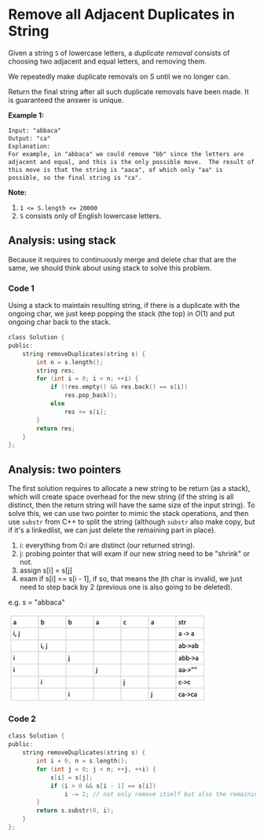 # Remove all Adjacent Duplicates in String

Given a string `S` of lowercase letters, a *duplicate removal* consists of choosing two adjacent and equal letters, and removing them.

We repeatedly make duplicate removals on S until we no longer can.

Return the final string after all such duplicate removals have been made. It is guaranteed the answer is unique.

 

**Example 1:**

```
Input: "abbaca"
Output: "ca"
Explanation: 
For example, in "abbaca" we could remove "bb" since the letters are adjacent and equal, and this is the only possible move.  The result of this move is that the string is "aaca", of which only "aa" is possible, so the final string is "ca".
```

 

**Note:**

1. `1 <= S.length <= 20000`
2. `S` consists only of English lowercase letters.

## Analysis: using stack

Because it requires to continuously merge and delete char that are the same, we should think about using stack to solve this problem.

### Code 1

Using a stack to maintain resulting string, if there is a duplicate with the ongoing char, we just keep popping the stack (the top) in $O(1)$ and put ongoing char back to the stack.

```c
class Solution {
public:
    string removeDuplicates(string s) {
        int n = s.length();
        string res;
        for (int i = 0; i < n; ++i) {
            if (!res.empty() && res.back() == s[i])
                res.pop_back();
            else 
                res += s[i];
        }
        return res;
    }
};
```

## Analysis: two pointers

The first solution requires to allocate a new string to be return (as a stack), which will create space overhead for the new string (if the string is all distinct, then the return string will have the same size of the input string). To solve this, we can use two pointer to mimic the stack operations, and then use `substr` from C++ to split the string (although `substr` also make copy, but if it's a linkedlist, we can just delete the remaining part in place).

1. i: everything from 0:i are distinct (our returned string).
2. j: probing pointer that will exam if our new string need to be "shrink" or not.
3. assign s[i] = s[j]
4. exam if s[i] == s[i - 1], if so, that means the jth char is invalid, we just need to step back by 2 (previous one is also going to be deleted).

e.g. s = "abbaca"

![IMAGE](resources/078F3F512A44E2AE9EABEAE27307D119.jpg)

### Code 2

```c
class Solution {
public:
    string removeDuplicates(string s) {
        int i = 0, n = s.length();
        for (int j = 0; j < n; ++j, ++i) {
            s[i] = s[j];            
            if (i > 0 && s[i - 1] == s[i])
                i -= 2; // not only remove itself but also the remaining one in previous iteration
        }
        return s.substr(0, i);
    }
};
```